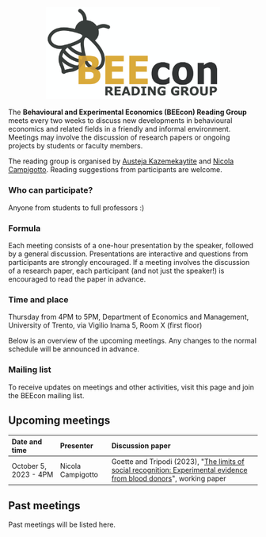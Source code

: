 <p align="center"><img src="BEEcon_logo.svg" width="70%"></p>


The **Behavioural and Experimental Economics (BEEcon) Reading Group** meets every two weeks to discuss new developments in behavioural economics and related fields in a friendly and informal environment. Meetings may involve the discussion of research papers or ongoing projects by students or faculty members.

The reading group is organised by [Austeja Kazemekaytite](mailto:a.kazemekaityte@unitn.it?subject=BEEcon%20Reading%20Group) and [Nicola Campigotto](mailto:nicola.campigotto@unitn.it?subject=BEEcon%20Reading%20Group). Reading suggestions from participants are welcome.

### Who can participate? 

Anyone from students to full professors :)

### Formula

Each meeting consists of a one-hour presentation by the speaker, followed by a general discussion. Presentations are interactive and questions from participants are strongly encouraged. If a meeting involves the discussion of a research paper, each participant (and not just the speaker!) is encouraged to read the paper in advance.

### Time and place

Thursday from 4PM to 5PM, Department of Economics and Management, University of Trento, via Vigilio Inama 5, Room X (first floor)

Below is an overview of the upcoming meetings. Any changes to the normal schedule will be announced in advance.

### Mailing list

To receive updates on meetings and other activities, visit this page and join the BEEcon mailing list.

## Upcoming meetings

| **Date and time** | **Presenter** | **Discussion paper** |
|:---|:---|:---|
| October 5, 2023 - 4PM | Nicola Campigotto | Goette and Tripodi (2023), "[The limits of social recognition: Experimental evidence from blood donors](https://www.egontripodi.com/papers/recognition.pdf)", working paper |


## Past meetings

Past meetings will be listed here.